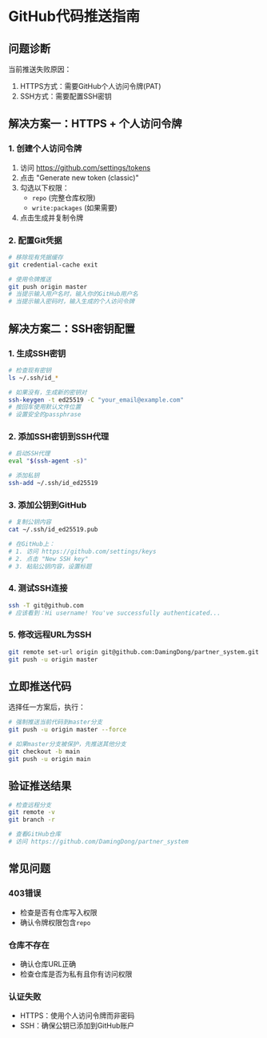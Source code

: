 # GitHub代码推送指南

## 问题诊断

当前推送失败原因：
1. HTTPS方式：需要GitHub个人访问令牌(PAT)
2. SSH方式：需要配置SSH密钥

## 解决方案一：HTTPS + 个人访问令牌

### 1. 创建个人访问令牌
1. 访问 https://github.com/settings/tokens
2. 点击 "Generate new token (classic)"
3. 勾选以下权限：
   - `repo` (完整仓库权限)
   - `write:packages` (如果需要)
4. 点击生成并复制令牌

### 2. 配置Git凭据
```bash
# 移除现有凭据缓存
git credential-cache exit

# 使用令牌推送
git push origin master
# 当提示输入用户名时，输入你的GitHub用户名
# 当提示输入密码时，输入生成的个人访问令牌
```

## 解决方案二：SSH密钥配置

### 1. 生成SSH密钥
```bash
# 检查现有密钥
ls ~/.ssh/id_*

# 如果没有，生成新的密钥对
ssh-keygen -t ed25519 -C "your_email@example.com"
# 按回车使用默认文件位置
# 设置安全的passphrase
```

### 2. 添加SSH密钥到SSH代理
```bash
# 启动SSH代理
eval "$(ssh-agent -s)"

# 添加私钥
ssh-add ~/.ssh/id_ed25519
```

### 3. 添加公钥到GitHub
```bash
# 复制公钥内容
cat ~/.ssh/id_ed25519.pub

# 在GitHub上：
# 1. 访问 https://github.com/settings/keys
# 2. 点击 "New SSH key"
# 3. 粘贴公钥内容，设置标题
```

### 4. 测试SSH连接
```bash
ssh -T git@github.com
# 应该看到：Hi username! You've successfully authenticated...
```

### 5. 修改远程URL为SSH
```bash
git remote set-url origin git@github.com:DamingDong/partner_system.git
git push -u origin master
```

## 立即推送代码

选择任一方案后，执行：
```bash
# 强制推送当前代码到master分支
git push -u origin master --force

# 如果master分支被保护，先推送其他分支
git checkout -b main
git push -u origin main
```

## 验证推送结果

```bash
# 检查远程分支
git remote -v
git branch -r

# 查看GitHub仓库
# 访问 https://github.com/DamingDong/partner_system
```

## 常见问题

### 403错误
- 检查是否有仓库写入权限
- 确认令牌权限包含`repo`

### 仓库不存在
- 确认仓库URL正确
- 检查仓库是否为私有且你有访问权限

### 认证失败
- HTTPS：使用个人访问令牌而非密码
- SSH：确保公钥已添加到GitHub账户